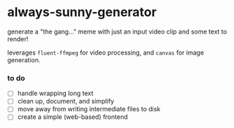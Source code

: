 # always-sunny-generator

generate a "the gang..." meme with just an input video clip and some text to render!

leverages `fluent-ffmpeg` for video processing, and `canvas` for image generation.

### to do

- [ ] handle wrapping long text
- [ ] clean up, document, and simplify
- [ ] move away from writing intermediate files to disk
- [ ] create a simple (web-based) frontend

